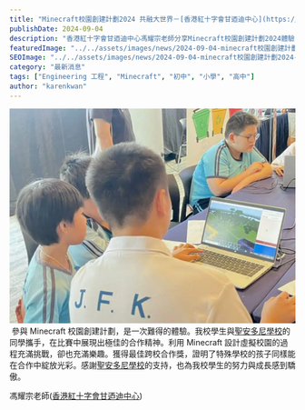 ```yaml
---
title: "Minecraft校園創建計劃2024 共融大世界－[香港紅十字會甘迺迪中心](https://www.hkrcjckc.edu.hk/) 馮耀宗老師的話"
publishDate: 2024-09-04
description: "香港紅十字會甘迺迪中心馮耀宗老師分享Minecraft校園創建計劃2024體驗，學生與聖安多尼學校合作設計虛擬校園，榮獲最佳跨校合作獎，展現特殊學校學生的合作精神。"
featuredImage: "../../assets/images/news/2024-09-04-minecraft校園創建計劃2024-共融大世界香港紅十字會甘迺迪中心-馮耀宗老師的話/image1.jpeg"
SEOImage: "../../assets/images/news/2024-09-04-minecraft校園創建計劃2024-共融大世界香港紅十字會甘迺迪中心-馮耀宗老師的話/image1.jpeg"
category: "最新消息"
tags: ["Engineering 工程", "Minecraft", "初中", "小學", "高中"]
author: "karenkwan"
---
```


![](../../assets/images/news/2024-09-04-minecraft校園創建計劃2024-共融大世界香港紅十字會甘迺迪中心-馮耀宗老師的話/image2.jpeg)
 參與 Minecraft 校園創建計劃，是一次難得的體驗。我校學生與[聖安多尼學校](https://www.stanthonys.edu.hk/)的同學攜手，在比賽中展現出極佳的合作精神。利用 Minecraft 設計虛擬校園的過程充滿挑戰，卻也充滿樂趣。獲得最佳跨校合作獎，證明了特殊學校的孩子同樣能在合作中綻放光彩。感謝[聖安多尼學校](https://www.stanthonys.edu.hk/)的支持，也為我校學生的努力與成長感到驕傲。

馮耀宗老師([香港紅十字會甘迺迪中心](https://www.hkrcjckc.edu.hk/))
